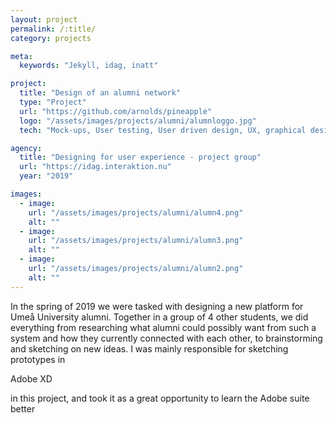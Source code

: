 ```yaml
---
layout: project
permalink: /:title/
category: projects

meta:
  keywords: "Jekyll, idag, inatt"

project:
  title: "Design of an alumni network"
  type: "Project"
  url: "https://github.com/arnolds/pineapple"
  logo: "/assets/images/projects/alumni/alumnloggo.jpg"
  tech: "Mock-ups, User testing, User driven design, UX, graphical design"

agency:
  title: "Designing for user experience - project group"
  url: "https://idag.interaktion.nu"
  year: "2019"

images:
  - image:
    url: "/assets/images/projects/alumni/alumn4.png"
    alt: ""
  - image:
    url: "/assets/images/projects/alumni/alumn3.png"
    alt: ""
  - image:
    url: "/assets/images/projects/alumni/alumn2.png"
    alt: ""
---
```

<p>In the spring of 2019 we were tasked with designing a new platform for Umeå University alumni. Together in a group of 4 other students, we did everything from researching what alumni could possibly want from such a system and how they currently connected with each other, to brainstorming and sketching on new ideas. I was mainly responsible for sketching prototypes in</p> <span class="mark">Adobe XD</span> <p> in this project, and took it as a great opportunity to learn the Adobe suite better </p>
